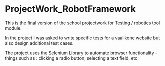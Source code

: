 # ProjectWork_RobotFramework
This is the final version of the school projectwork for Testing / robotics tool module.

In the project I was asked to write specific tests for a vaalikone website but also design additional test cases.
 
The project uses the Selenium Library to automate browser functionality - things such as : clicking a radio button, selecting a text field, etc. 
